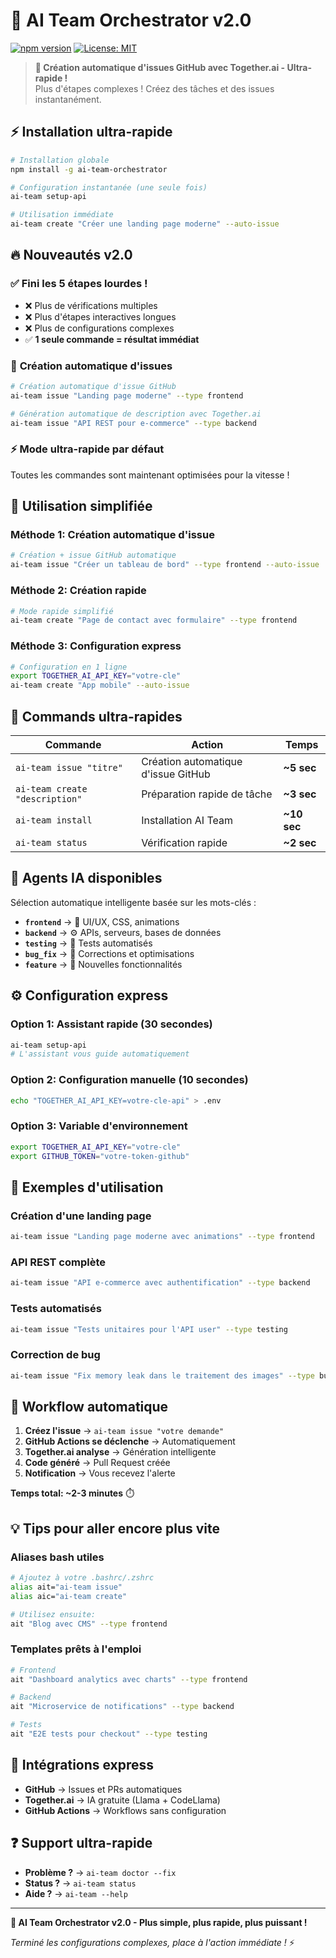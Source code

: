 # 🤖 AI Team Orchestrator v2.0

[![npm version](https://img.shields.io/npm/v/ai-team-orchestrator.svg)](https://www.npmjs.com/package/ai-team-orchestrator)
[![License: MIT](https://img.shields.io/badge/License-MIT-yellow.svg)](https://opensource.org/licenses/MIT)

> **🚀 Création automatique d'issues GitHub avec Together.ai - Ultra-rapide !**  
> Plus d'étapes complexes ! Créez des tâches et des issues instantanément.

## ⚡ Installation ultra-rapide

```bash
# Installation globale
npm install -g ai-team-orchestrator

# Configuration instantanée (une seule fois)
ai-team setup-api

# Utilisation immédiate
ai-team create "Créer une landing page moderne" --auto-issue
```

## 🔥 Nouveautés v2.0

### ✅ **Fini les 5 étapes lourdes !**
- ❌ Plus de vérifications multiples
- ❌ Plus d'étapes interactives longues  
- ❌ Plus de configurations complexes
- ✅ **1 seule commande = résultat immédiat**

### 🚀 **Création automatique d'issues**
```bash
# Création automatique d'issue GitHub
ai-team issue "Landing page moderne" --type frontend

# Génération automatique de description avec Together.ai
ai-team issue "API REST pour e-commerce" --type backend
```

### ⚡ **Mode ultra-rapide par défaut**
Toutes les commandes sont maintenant optimisées pour la vitesse !

## 🎯 Utilisation simplifiée

### **Méthode 1: Création automatique d'issue**
```bash
# Création + issue GitHub automatique
ai-team issue "Créer un tableau de bord" --type frontend --auto-issue
```

### **Méthode 2: Création rapide**
```bash
# Mode rapide simplifié
ai-team create "Page de contact avec formulaire" --type frontend
```

### **Méthode 3: Configuration express**
```bash
# Configuration en 1 ligne
export TOGETHER_AI_API_KEY="votre-cle"
ai-team create "App mobile" --auto-issue
```

## 🔧 Commands ultra-rapides

| Commande | Action | Temps |
|----------|--------|-------|
| `ai-team issue "titre"` | Création automatique d'issue GitHub | **~5 sec** |
| `ai-team create "description"` | Préparation rapide de tâche | **~3 sec** |
| `ai-team install` | Installation AI Team | **~10 sec** |
| `ai-team status` | Vérification rapide | **~2 sec** |

## 🤖 Agents IA disponibles

Sélection automatique intelligente basée sur les mots-clés :

- **`frontend`** → 🎨 UI/UX, CSS, animations
- **`backend`** → ⚙️ APIs, serveurs, bases de données  
- **`testing`** → 🧪 Tests automatisés
- **`bug_fix`** → 🐛 Corrections et optimisations
- **`feature`** → 🚀 Nouvelles fonctionnalités

## ⚙️ Configuration express

### Option 1: Assistant rapide (30 secondes)
```bash
ai-team setup-api
# L'assistant vous guide automatiquement
```

### Option 2: Configuration manuelle (10 secondes)
```bash
echo "TOGETHER_AI_API_KEY=votre-cle-api" > .env
```

### Option 3: Variable d'environnement
```bash
export TOGETHER_AI_API_KEY="votre-cle"
export GITHUB_TOKEN="votre-token-github"
```

## 🎯 Exemples d'utilisation

### **Création d'une landing page**
```bash
ai-team issue "Landing page moderne avec animations" --type frontend
```

### **API REST complète**
```bash
ai-team issue "API e-commerce avec authentification" --type backend
```

### **Tests automatisés**
```bash
ai-team issue "Tests unitaires pour l'API user" --type testing
```

### **Correction de bug**
```bash
ai-team issue "Fix memory leak dans le traitement des images" --type bug_fix
```

## 🚀 Workflow automatique

1. **Créez l'issue** → `ai-team issue "votre demande"`
2. **GitHub Actions se déclenche** → Automatiquement
3. **Together.ai analyse** → Génération intelligente 
4. **Code généré** → Pull Request créée
5. **Notification** → Vous recevez l'alerte

**Temps total: ~2-3 minutes** ⏱️

## 💡 Tips pour aller encore plus vite

### **Aliases bash utiles**
```bash
# Ajoutez à votre .bashrc/.zshrc
alias ait="ai-team issue"
alias aic="ai-team create"

# Utilisez ensuite:
ait "Blog avec CMS" --type frontend
```

### **Templates prêts à l'emploi**
```bash
# Frontend
ait "Dashboard analytics avec charts" --type frontend

# Backend  
ait "Microservice de notifications" --type backend

# Tests
ait "E2E tests pour checkout" --type testing
```

## 🔗 Intégrations express

- **GitHub** → Issues et PRs automatiques
- **Together.ai** → IA gratuite (Llama + CodeLlama)
- **GitHub Actions** → Workflows sans configuration

## ❓ Support ultra-rapide

- **Problème ?** → `ai-team doctor --fix`
- **Status ?** → `ai-team status`
- **Aide ?** → `ai-team --help`

---

**🎉 AI Team Orchestrator v2.0 - Plus simple, plus rapide, plus puissant !**

*Terminé les configurations complexes, place à l'action immédiate !* ⚡ 